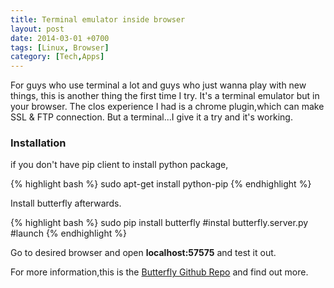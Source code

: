 ```yaml
---
title: Terminal emulator inside browser 
layout: post
date: 2014-03-01 +0700
tags: [Linux, Browser]
category: [Tech,Apps]
---
```


For guys who use terminal a lot and guys who just wanna play with new things, this is another thing the first time I try. It's a terminal emulator but in your browser. The clos experience I had is a chrome plugin,which can make SSL & FTP connection. But a terminal...I give it a try and it's working.

### Installation

if you don't have pip client to install python package, 
   
{% highlight bash %}
   sudo apt-get install python-pip 
{% endhighlight %}

Install butterfly afterwards.

{% highlight bash %}
    sudo pip install butterfly #instal 
    butterfly.server.py #launch
{% endhighlight %}

Go to desired browser and open **localhost:57575** and test it out. 

For more information,this is the <a href="https://github.com/paradoxxxzero/butterfly" target="_blank">Butterfly Github Repo</a> and find out more.




